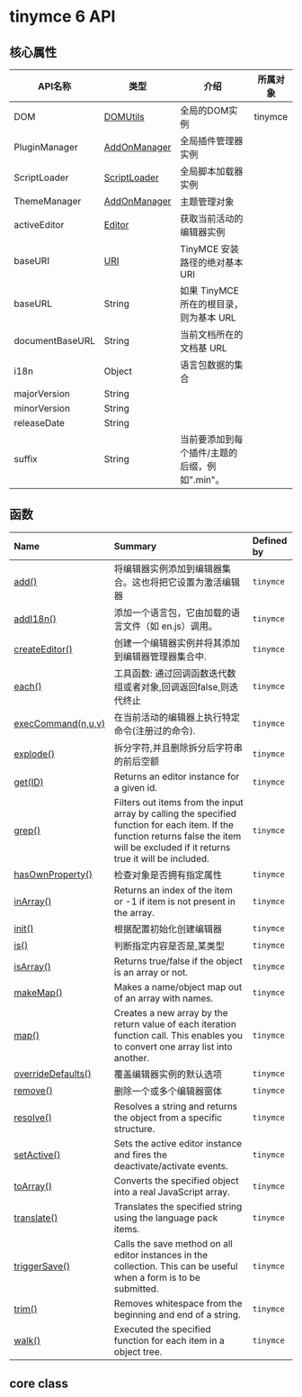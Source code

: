 # tinymce 6 API

## 核心属性

| API名称         | 类型                                                         | 介绍                                          | 所属对象 |
| --------------- | ------------------------------------------------------------ | --------------------------------------------- | -------- |
| DOM             | [DOMUtils](https://www.tiny.cloud/docs/tinymce/6/apis/tinymce.dom.domutils/) | 全局的DOM实例                                 | tinymce  |
| PluginManager   | [AddOnManager](https://www.tiny.cloud/docs/tinymce/6/apis/tinymce.addonmanager/) | 全局插件管理器实例                            |          |
| ScriptLoader    | [ScriptLoader](https://www.tiny.cloud/docs/tinymce/6/apis/tinymce.dom.scriptloader/) | 全局脚本加载器实例                            |          |
| ThemeManager    | [AddOnManager](https://www.tiny.cloud/docs/tinymce/6/apis/tinymce.addonmanager/) | 主题管理对象                                  |          |
| activeEditor    | [Editor](https://www.tiny.cloud/docs/tinymce/6/apis/tinymce.editor/) | 获取当前活动的编辑器实例                      |          |
| baseURI         | [URI](https://www.tiny.cloud/docs/tinymce/6/apis/tinymce.util.uri/) | TinyMCE 安装路径的绝对基本 URI                |          |
| baseURL         | String                                                       | 如果 TinyMCE 所在的根目录，则为基本 URL       |          |
| documentBaseURL | String                                                       | 当前文档所在的文档基 URL                      |          |
| i18n            | Object                                                       | 语言包数据的集合                              |          |
| majorVersion    | String                                                       |                                               |          |
| minorVersion    | String                                                       |                                               |          |
| releaseDate     | String                                                       |                                               |          |
| suffix          | String                                                       | 当前要添加到每个插件/主题的后缀，例如".min"。 |          |

## 函数

| Name                                                         | Summary                                                      | Defined by |
| :----------------------------------------------------------- | :----------------------------------------------------------- | :--------- |
| [add()](https://www.tiny.cloud/docs/tinymce/6/apis/tinymce.root/#add) | 将编辑器实例添加到编辑器集合。这也将把它设置为激活编辑器     | `tinymce`  |
| [addI18n()](https://www.tiny.cloud/docs/tinymce/6/apis/tinymce.root/#addI18n) | 添加一个语言包，它由加载的语言文件（如 en.js）调用。         | `tinymce`  |
| [createEditor()](https://www.tiny.cloud/docs/tinymce/6/apis/tinymce.root/#createEditor) | 创建一个编辑器实例并将其添加到编辑器管理器集合中.            | `tinymce`  |
| [each()](https://www.tiny.cloud/docs/tinymce/6/apis/tinymce.root/#each) | 工具函数: 通过回调函数迭代数组或者对象,回调返回false,则迭代终止 | `tinymce`  |
| [execCommand(n,u,v)](https://www.tiny.cloud/docs/tinymce/6/apis/tinymce.root/#execCommand) | 在当前活动的编辑器上执行特定命令(注册过的命令).              | `tinymce`  |
| [explode()](https://www.tiny.cloud/docs/tinymce/6/apis/tinymce.root/#explode) | 拆分字符,并且删除拆分后字符串的前后空额                      | `tinymce`  |
| [get(ID)](https://www.tiny.cloud/docs/tinymce/6/apis/tinymce.root/#get) | Returns an editor instance for a given id.                   | `tinymce`  |
| [grep()](https://www.tiny.cloud/docs/tinymce/6/apis/tinymce.root/#grep) | Filters out items from the input array by calling the specified function for each item. If the function returns false the item will be excluded if it returns true it will be included. | `tinymce`  |
| [hasOwnProperty()](https://www.tiny.cloud/docs/tinymce/6/apis/tinymce.root/#hasOwnProperty) | 检查对象是否拥有指定属性                                     | `tinymce`  |
| [inArray()](https://www.tiny.cloud/docs/tinymce/6/apis/tinymce.root/#inArray) | Returns an index of the item or -1 if item is not present in the array. | `tinymce`  |
| [init()](https://www.tiny.cloud/docs/tinymce/6/apis/tinymce.root/#init) | 根据配置初始化创建编辑器                                     | `tinymce`  |
| [is()](https://www.tiny.cloud/docs/tinymce/6/apis/tinymce.root/#is) | 判断指定内容是否是,某类型                                    | `tinymce`  |
| [isArray()](https://www.tiny.cloud/docs/tinymce/6/apis/tinymce.root/#isArray) | Returns true/false if the object is an array or not.         | `tinymce`  |
| [makeMap()](https://www.tiny.cloud/docs/tinymce/6/apis/tinymce.root/#makeMap) | Makes a name/object map out of an array with names.          | `tinymce`  |
| [map()](https://www.tiny.cloud/docs/tinymce/6/apis/tinymce.root/#map) | Creates a new array by the return value of each iteration function call. This enables you to convert one array list into another. | `tinymce`  |
| [overrideDefaults()](https://www.tiny.cloud/docs/tinymce/6/apis/tinymce.root/#overrideDefaults) | 覆盖编辑器实例的默认选项                                     | `tinymce`  |
| [remove()](https://www.tiny.cloud/docs/tinymce/6/apis/tinymce.root/#remove) | 删除一个或多个编辑器窗体                                     | `tinymce`  |
| [resolve()](https://www.tiny.cloud/docs/tinymce/6/apis/tinymce.root/#resolve) | Resolves a string and returns the object from a specific structure. | `tinymce`  |
| [setActive()](https://www.tiny.cloud/docs/tinymce/6/apis/tinymce.root/#setActive) | Sets the active editor instance and fires the deactivate/activate events. | `tinymce`  |
| [toArray()](https://www.tiny.cloud/docs/tinymce/6/apis/tinymce.root/#toArray) | Converts the specified object into a real JavaScript array.  | `tinymce`  |
| [translate()](https://www.tiny.cloud/docs/tinymce/6/apis/tinymce.root/#translate) | Translates the specified string using the language pack items. | `tinymce`  |
| [triggerSave()](https://www.tiny.cloud/docs/tinymce/6/apis/tinymce.root/#triggerSave) | Calls the save method on all editor instances in the collection. This can be useful when a form is to be submitted. | `tinymce`  |
| [trim()](https://www.tiny.cloud/docs/tinymce/6/apis/tinymce.root/#trim) | Removes whitespace from the beginning and end of a string.   | `tinymce`  |
| [walk()](https://www.tiny.cloud/docs/tinymce/6/apis/tinymce.root/#walk) | Executed the specified function for each item in a object tree. | `tinymce`  |

## core class  

